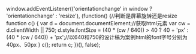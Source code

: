 <meta name="viewport" content="user-scalable=no, initial-scale=1, maximum-scale=1, minimum-scale=1, width=device-width">



window.addEventListener(('orientationchange' in window ? 'orientationchange' : 'resize'), (function() {//判断是屏幕旋转还是resize
        function c() {
            var d = document.documentElement;//获取html元素
            var cw = d.clientWidth || 750;
            d.style.fontSize = (40 * (cw / 640)) > 40 ? 40 + 'px' : (40 * (cw / 640)) + 'px';//以640和750的设计稿为案例html的font字号分别为40px、50px
        }
        c();
        return c;
    })(), false);
